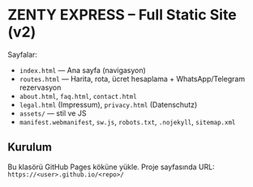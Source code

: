 
# ZENTY EXPRESS – Full Static Site (v2)
Sayfalar:
- `index.html` — Ana sayfa (navigasyon)
- `routes.html` — Harita, rota, ücret hesaplama + WhatsApp/Telegram rezervasyon
- `about.html`, `faq.html`, `contact.html`
- `legal.html` (Impressum), `privacy.html` (Datenschutz)
- `assets/` — stil ve JS
- `manifest.webmanifest`, `sw.js`, `robots.txt`, `.nojekyll`, `sitemap.xml`

## Kurulum
Bu klasörü GitHub Pages köküne yükle. Proje sayfasında URL: `https://<user>.github.io/<repo>/`
